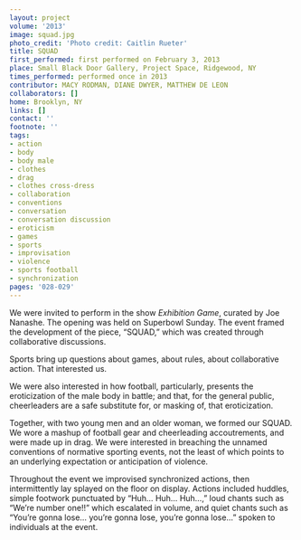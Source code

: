 ```yaml
---
layout: project
volume: '2013'
image: squad.jpg
photo_credit: 'Photo credit: Caitlin Rueter'
title: SQUAD
first_performed: first performed on February 3, 2013
place: Small Black Door Gallery, Project Space, Ridgewood, NY
times_performed: performed once in 2013
contributor: MACY RODMAN, DIANE DWYER, MATTHEW DE LEON
collaborators: []
home: Brooklyn, NY
links: []
contact: ''
footnote: ''
tags:
- action
- body
- body male
- clothes
- drag
- clothes cross-dress
- collaboration
- conventions
- conversation
- conversation discussion
- eroticism
- games
- sports
- improvisation
- violence
- sports football
- synchronization
pages: '028-029'
---
```


We were invited to perform in the show _Exhibition Game_, curated by Joe Nanashe. The opening was held on Superbowl Sunday. The event framed the development of the piece, “SQUAD,” which was created through collaborative discussions.

Sports bring up questions about games, about rules, about collaborative action. That interested us.

We were also interested in how football, particularly, presents the eroticization of the male body in battle; and that, for the general public, cheerleaders are a safe substitute for, or masking of, that eroticization.

Together, with two young men and an older woman, we formed our SQUAD. We wore a mashup of football gear and cheerleading accoutrements, and were made up in drag. We were interested in breaching the unnamed conventions of normative sporting events, not the least of which points to an underlying expectation or anticipation of violence.

Throughout the event we improvised synchronized actions, then intermittently lay splayed on the floor on display. Actions included huddles, simple footwork punctuated by “Huh… Huh… Huh…,” loud chants such as “We’re number one!!” which escalated in volume, and quiet chants such as “You’re gonna lose… you’re gonna lose, you’re gonna lose…” spoken to individuals at the event.
